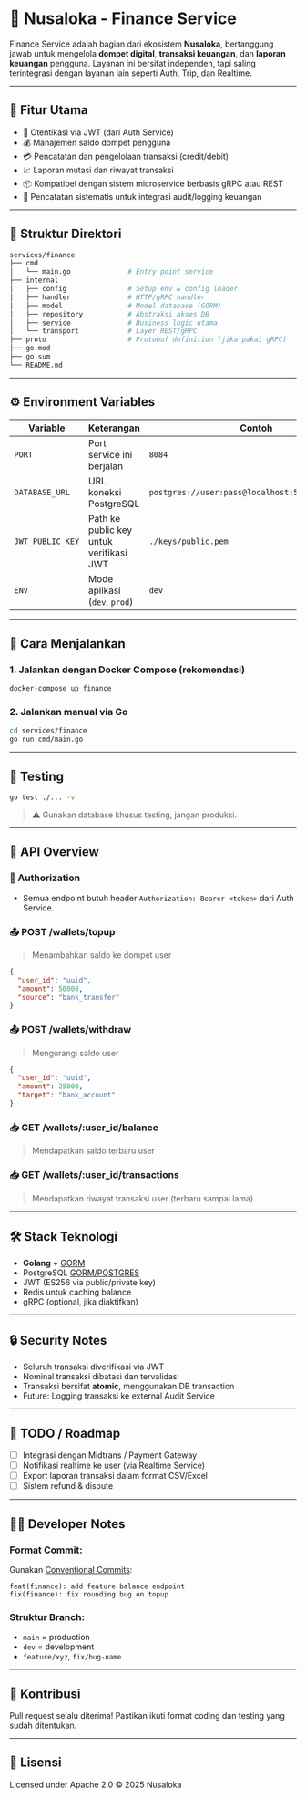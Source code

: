 # 💸 Nusaloka - Finance Service

Finance Service adalah bagian dari ekosistem **Nusaloka**, bertanggung jawab untuk mengelola **dompet digital**, **transaksi keuangan**, dan **laporan keuangan** pengguna. Layanan ini bersifat independen, tapi saling terintegrasi dengan layanan lain seperti Auth, Trip, dan Realtime.

---

## 🧠 Fitur Utama

- 🔐 Otentikasi via JWT (dari Auth Service)
- 💰 Manajemen saldo dompet pengguna
- 💳 Pencatatan dan pengelolaan transaksi (credit/debit)
- 📈 Laporan mutasi dan riwayat transaksi
- 📦 Kompatibel dengan sistem microservice berbasis gRPC atau REST
- 🧾 Pencatatan sistematis untuk integrasi audit/logging keuangan

---

## 📂 Struktur Direktori

```bash
services/finance
├── cmd
│   └── main.go              # Entry point service
├── internal
│   ├── config               # Setup env & config loader
│   ├── handler              # HTTP/gRPC handler
│   ├── model                # Model database (GORM)
│   ├── repository           # Abstraksi akses DB
│   ├── service              # Business logic utama
│   └── transport            # Layer REST/gRPC
├── proto                    # Protobuf definition (jika pakai gRPC)
├── go.mod
├── go.sum
└── README.md
```

---

## ⚙️ Environment Variables

| Variable             | Keterangan                            | Contoh                     |
|----------------------|----------------------------------------|----------------------------|
| `PORT`               | Port service ini berjalan              | `8084`                     |
| `DATABASE_URL`       | URL koneksi PostgreSQL                 | `postgres://user:pass@localhost:5432/finance_db` |
| `JWT_PUBLIC_KEY`     | Path ke public key untuk verifikasi JWT| `./keys/public.pem`        |
| `ENV`                | Mode aplikasi (`dev`, `prod`)          | `dev`                      |

---

## 🚀 Cara Menjalankan

### 1. Jalankan dengan Docker Compose (rekomendasi)

```bash
docker-compose up finance
```

### 2. Jalankan manual via Go

```bash
cd services/finance
go run cmd/main.go
```

---

## 🧪 Testing

```bash
go test ./... -v
```

> ⚠️ Gunakan database khusus testing, jangan produksi.

---

## 📌 API Overview

### 🔐 Authorization
- Semua endpoint butuh header `Authorization: Bearer <token>` dari Auth Service.

### 📤 POST /wallets/topup
> Menambahkan saldo ke dompet user

```json
{
  "user_id": "uuid",
  "amount": 50000,
  "source": "bank_transfer"
}
```

### 📤 POST /wallets/withdraw
> Mengurangi saldo user

```json
{
  "user_id": "uuid",
  "amount": 25000,
  "target": "bank_account"
}
```

### 📥 GET /wallets/:user_id/balance
> Mendapatkan saldo terbaru user

### 📥 GET /wallets/:user_id/transactions
> Mendapatkan riwayat transaksi user (terbaru sampai lama)

---

## 🛠 Stack Teknologi

- **Golang** + [GORM](https://gorm.io)
- PostgreSQL [GORM/POSTGRES](https://gorm.io)
- JWT (ES256 via public/private key)
- Redis untuk caching balance
- gRPC (optional, jika diaktifkan)

---

## 🔒 Security Notes

- Seluruh transaksi diverifikasi via JWT
- Nominal transaksi dibatasi dan tervalidasi
- Transaksi bersifat **atomic**, menggunakan DB transaction
- Future: Logging transaksi ke external Audit Service

---

## 📌 TODO / Roadmap

- [ ] Integrasi dengan Midtrans / Payment Gateway
- [ ] Notifikasi realtime ke user (via Realtime Service)
- [ ] Export laporan transaksi dalam format CSV/Excel
- [ ] Sistem refund & dispute

---

## 🧑‍💻 Developer Notes

### Format Commit:
Gunakan [Conventional Commits](https://www.conventionalcommits.org/):

```
feat(finance): add feature balance endpoint
fix(finance): fix rounding bug on topup
```

### Struktur Branch:
- `main` = production
- `dev` = development
- `feature/xyz`, `fix/bug-name`

---

## 🤝 Kontribusi

Pull request selalu diterima! Pastikan ikuti format coding dan testing yang sudah ditentukan.

---

## 📄 Lisensi

Licensed under Apache 2.0 © 2025 Nusaloka

```
